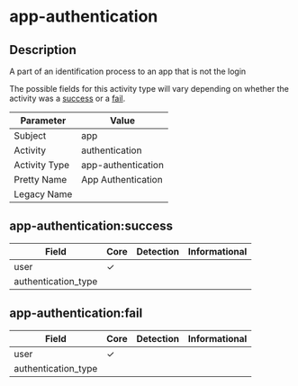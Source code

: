 app-authentication
==================

Description
-----------
A part of an identification process to an app that is not the login

The possible fields for this activity type will vary depending on whether the activity was a [success](#app-authenticationsuccess) or a [fail](#app-authenticationfail).

| Parameter     | Value              |
| ------------- | ------------------ |
| Subject       | app                |
| Activity      | authentication     |
| Activity Type | app-authentication |
| Pretty Name   | App Authentication |
| Legacy Name   |                    |

app-authentication:success
--------------------------

| Field               | Core     | Detection | Informational |
| ------------------- | -------- | --------- | ------------- |
| user                | &#10003; |           |               |
| authentication_type |          |           |               |

app-authentication:fail
-----------------------

| Field               | Core     | Detection | Informational |
| ------------------- | -------- | --------- | ------------- |
| user                | &#10003; |           |               |
| authentication_type |          |           |               |